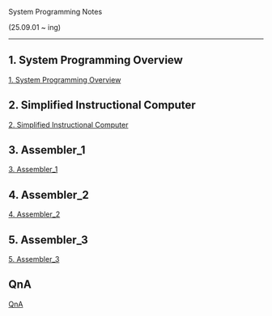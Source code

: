 
System Programming Notes

(25.09.01 ~ ing)

---


## 1. System Programming Overview
[1. System Programming Overview](
https://inexpensive-eucalyptus-5b1.notion.site/1-System-Programming-Overview-27509c27281b80a8a68bd3eef06992f2?source=copy_link)

## 2. Simplified Instructional Computer
[2. Simplified Instructional Computer](https://inexpensive-eucalyptus-5b1.notion.site/2-Simplified-Instructional-Computer-27509c27281b803dad58d059c8d4d591?source=copy_link)

## 3. Assembler_1
[3. Assembler_1](https://inexpensive-eucalyptus-5b1.notion.site/3-Assembler_1-27609c27281b806a8887dae5d6b62712?source=copy_link)

## 4. Assembler_2
[4. Assembler_2](https://inexpensive-eucalyptus-5b1.notion.site/4-Assembler_2-28609c27281b80b7bffbd07de3ffd44c?source=copy_link)

## 5. Assembler_3
[5. Assembler_3](https://inexpensive-eucalyptus-5b1.notion.site/5-Assembler_3-28909c27281b80a1b088d222a190b165?source=copy_link)


## QnA
[QnA](https://rumbling-heron-405.notion.site/0-for-Interview-27a9b4910c4a80fc8db9fe1276ca57e1?source=copy_link)

